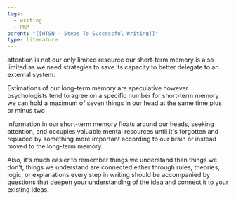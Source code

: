 ```yaml
---
tags:
  - writing
  - PKM
parent: "[[HTSN - Steps To Successful Writing]]"
type: literature
---
```

attention is not our only limited resource our short-term memory is also limited as we need strategies to save its capacity to better delegate to an external system.

Estimations of our long-term memory are speculative however psychologists tend to agree on a specific number for short-term memory we can hold a maximum of seven things in our head at the same time plus or minus two

information in our short-term memory floats around our heads, seeking attention, and occupies valuable mental resources until it's forgotten and replaced by something more important according to our brain or instead moved to the long-term memory.

Also, it's much easier to remember things we understand than things we don't, things we understand are connected either through rules, theories, logic, or explanations every step in writing should be accompanied by questions that deepen your understanding of the idea and connect it to your existing ideas.